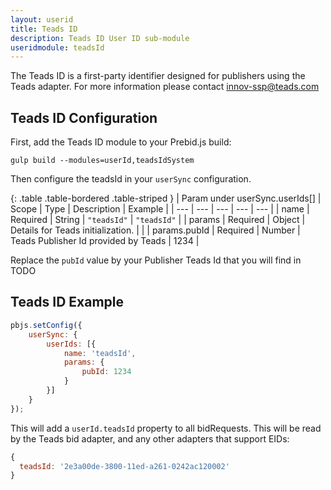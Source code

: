 ```yaml
---
layout: userid
title: Teads ID
description: Teads ID User ID sub-module
useridmodule: teadsId
---
```



The Teads ID is a first-party identifier designed for publishers using the Teads adapter. For more information please contact [innov-ssp@teads.com](innov-ssp@teads.com)

## Teads ID Configuration

First, add the Teads ID module to your Prebid.js build:

```shell
gulp build --modules=userId,teadsIdSystem
```

Then configure the teadsId in your `userSync` configuration.  

{: .table .table-bordered .table-striped }
| Param under userSync.userIds[] | Scope | Type | Description | Example |
| --- | --- | --- | --- | --- |
| name | Required | String | `"teadsId"` | `"teadsId"` |
| params | Required | Object | Details for Teads initialization. | |
| params.pubId | Required | Number | Teads Publisher Id provided by Teads | 1234 |

Replace the `pubId` value by your Publisher Teads Id that you will find in TODO

## Teads ID Example

```javascript
pbjs.setConfig({
    userSync: {
        userIds: [{
            name: 'teadsId',
            params: {
                pubId: 1234
            }
        }]
    }
});
```

This will add a `userId.teadsId` property to all bidRequests. This will be read by the Teads bid adapter, and any other adapters that support EIDs:

```javascript
{
  teadsId: '2e3a00de-3800-11ed-a261-0242ac120002'
}
```


